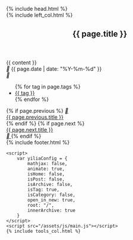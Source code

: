 <!DOCTYPE html>
<html lang="en">
<head>
	{% include head.html %}
</head>
<body>
	<div id="container">
		{% include left_col.html %}
		<div class="right-col mid-col">
			<div class="right-wrap">
				<article class="article article-type-post">
					<div class="article-inner">
						<header class="article-header">
							<h1 class="article-title" style="padding-top: 1px;">{{ page.title }}</h1>
						</header>
						<div class="article-entry">
							{{ content }}
						</div>
						<div class="article-info article-info-index">
							<a class="archive-article-date">
								<i class="iconfont">&#xe62d;</i>
								<span>{{ page.date | date: "%Y-%m-%d" }}</span>
							</a>
							<div class="article-tag tagcloud">
								<i class="iconfont">&#xe62c;</i>
								<ul class="article-tag-list">
									{% for tag in page.tags %}
									<li class="article-tag-list-item">
										<a href="#{{ tag | slugify }}" class="color3"> {{ tag }} </a>
									</li>
									{% endfor %}
								</ul>
							</div>
						</div>
					</div>
				</article>
				<nav id="article-nav">
					{% if page.previous %}
					<a href="{{ site.url}}{{ page.previous.url }}" id="article-nav-newer" class="article-nav-link-wrap">
						<i class="iconfont">&#xe61d;</i>
						<div class="article-nav-title">{{ page.previous.title }}</div>
					</a>
					{% endif %}
					{% if page.next %}
					<a href="{{ site.url}}{{ page.next.url }}" id="article-nav-older" class="article-nav-link-wrap">
						<div class="article-nav-title">{{ page.next.title }}</div>
						<i class="iconfont">&#xe633;</i>
					</a>
					{% endif %}
				</nav>
				<div class="duoshuo">
					<!-- 多说评论框 start -->
					<div class="ds-thread" data-thread-key="{{ page.id }}" data-title="{{ page.title }}" data-url="{{ site.url }}{{ page.url }}"></div>
					<!-- 多说评论框 end -->
					<!-- 多说公共JS代码 start (一个网页只需插入一次) -->
					<script type="text/javascript">
					var duoshuoQuery = {short_name:"yangzhen"};
						(function() {
							var ds = document.createElement('script');
							ds.type = 'text/javascript';ds.async = true;
							ds.src = (document.location.protocol == 'https:' ? 'https:' : 'http:') + '//static.duoshuo.com/embed.js';
							ds.charset = 'UTF-8';
							(document.getElementsByTagName('head')[0]
							 || document.getElementsByTagName('body')[0]).appendChild(ds);
						})();
						</script>
					<!-- 多说公共JS代码 end -->
				</div>
			</div>
			{% include footer.html %}
		</div>
	</div>

	<script>
		var yiliaConfig = {
			mathjax: false,
			animate: true,
			isHome: false,
			isPost: false,
			isArchive: false,
			isTag: true,
			isCategory: false,
			open_in_new: true,
			root: "/",
			innerArchive: true
		}
	</script>
	<script src="/assets/js/main.js"></script>
	{% include tools_col.html %}
</body>
</html>